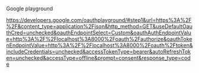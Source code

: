 Google playground

https://developers.google.com/oauthplayground/#step1&url=https%3A%2F%2F&content_type=application%2Fjson&http_method=GET&useDefaultOauthCred=unchecked&oauthEndpointSelect=Custom&oauthAuthEndpointValue=http%3A%2F%2Flocalhost%3A8000%2Foauth%2Fauthorize&oauthTokenEndpointValue=http%3A%2F%2Flocalhost%3A8000%2Foauth%2Ftoken&includeCredentials=unchecked&accessTokenType=bearer&autoRefreshToken=unchecked&accessType=offline&prompt=consent&response_type=code